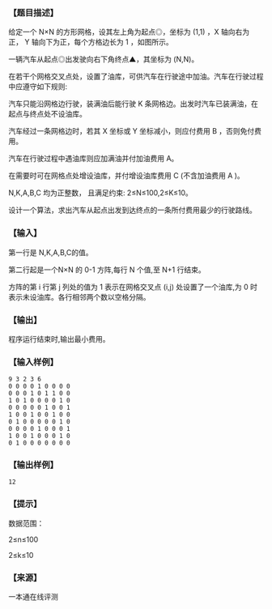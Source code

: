 ### 【题目描述】

给定一个 N×N 的方形网格，设其左上角为起点◎，坐标为 (1,1) ，X 轴向右为正， Y 轴向下为正，每个方格边长为 1 ，如图所示。

一辆汽车从起点◎出发驶向右下角终点▲，其坐标为 (N,N)。

在若干个网格交叉点处，设置了油库，可供汽车在行驶途中加油。汽车在行驶过程中应遵守如下规则:

汽车只能沿网格边行驶，装满油后能行驶 K 条网格边。出发时汽车已装满油，在起点与终点处不设油库。

汽车经过一条网格边时，若其 X 坐标或 Y 坐标减小，则应付费用 B ，否则免付费用。

汽车在行驶过程中遇油库则应加满油并付加油费用 A。

在需要时可在网格点处增设油库，并付增设油库费用 C (不含加油费用 A )。

N,K,A,B,C 均为正整数， 且满足约束: 2≤N≤100,2≤K≤10。

设计一个算法，求出汽车从起点出发到达终点的一条所付费用最少的行驶路线。

### 【输入】

第一行是 N,K,A,B,C的值。

第二行起是一个N×N 的 0-1 方阵,每行 N 个值,至 N+1 行结束。

方阵的第 i 行第 j 列处的值为 1 表示在网格交叉点 (i,j) 处设置了一个油库,为 0 时表示未设油库。各行相邻两个数以空格分隔。

### 【输出】

程序运行结束时,输出最小费用。

### 【输入样例】

```
9 3 2 3 6
0 0 0 0 1 0 0 0 0
0 0 0 1 0 1 1 0 0
1 0 1 0 0 0 0 1 0
0 0 0 0 0 1 0 0 1
1 0 0 1 0 0 1 0 0
0 1 0 0 0 0 0 1 0
0 0 0 0 1 0 0 0 1
1 0 0 1 0 0 0 1 0
0 1 0 0 0 0 0 0 0
```

### 【输出样例】

```
12
```

### 【提示】

数据范围：

2≤n≤100

2≤k≤10


 ### 【来源】

 一本通在线评测 